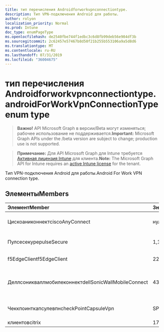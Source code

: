 ```yaml
---
title: тип перечисления Androidforworkvpnconnectiontype.
description: Тип VPN-подключения Android для работы.
author: rolyon
localization_priority: Normal
ms.prod: Intune
doc_type: enumPageType
ms.openlocfilehash: de2540fbe744f1edbc3c6d8fb99deb56e904df3b
ms.sourcegitcommit: 2c62457e57467b8d50f21b255b553106a9a5d8d6
ms.translationtype: MT
ms.contentlocale: ru-RU
ms.lasthandoff: 07/31/2019
ms.locfileid: "36004675"
---
```

# <a name="androidforworkvpnconnectiontype-enum-type"></a><span data-ttu-id="81f7b-103">тип перечисления Androidforworkvpnconnectiontype.</span><span class="sxs-lookup"><span data-stu-id="81f7b-103">androidForWorkVpnConnectionType enum type</span></span>

> <span data-ttu-id="81f7b-104">**Важно!** API Microsoft Graph в версии/Beta могут изменяться; рабочее использование не поддерживается.</span><span class="sxs-lookup"><span data-stu-id="81f7b-104">**Important:** Microsoft Graph APIs under the /beta version are subject to change; production use is not supported.</span></span>

> <span data-ttu-id="81f7b-105">**Примечание:** Для API Microsoft Graph для Intune требуется [Активная лицензия Intune](https://go.microsoft.com/fwlink/?linkid=839381) для клиента.</span><span class="sxs-lookup"><span data-stu-id="81f7b-105">**Note:** The Microsoft Graph API for Intune requires an [active Intune license](https://go.microsoft.com/fwlink/?linkid=839381) for the tenant.</span></span>

<span data-ttu-id="81f7b-106">Тип VPN-подключения Android для работы.</span><span class="sxs-lookup"><span data-stu-id="81f7b-106">Android For Work VPN connection type.</span></span>

## <a name="members"></a><span data-ttu-id="81f7b-107">Элементы</span><span class="sxs-lookup"><span data-stu-id="81f7b-107">Members</span></span>
|<span data-ttu-id="81f7b-108">Элемент</span><span class="sxs-lookup"><span data-stu-id="81f7b-108">Member</span></span>|<span data-ttu-id="81f7b-109">Значение</span><span class="sxs-lookup"><span data-stu-id="81f7b-109">Value</span></span>|<span data-ttu-id="81f7b-110">Описание</span><span class="sxs-lookup"><span data-stu-id="81f7b-110">Description</span></span>|
|:---|:---|:---|
|<span data-ttu-id="81f7b-111">Цискоаниконнект</span><span class="sxs-lookup"><span data-stu-id="81f7b-111">ciscoAnyConnect</span></span>|<span data-ttu-id="81f7b-112">нуль</span><span class="sxs-lookup"><span data-stu-id="81f7b-112">0</span></span>|<span data-ttu-id="81f7b-113">Cisco Аниконнект.</span><span class="sxs-lookup"><span data-stu-id="81f7b-113">Cisco AnyConnect.</span></span>|
|<span data-ttu-id="81f7b-114">Пулсесекуре</span><span class="sxs-lookup"><span data-stu-id="81f7b-114">pulseSecure</span></span>|<span data-ttu-id="81f7b-115">1,1</span><span class="sxs-lookup"><span data-stu-id="81f7b-115">1</span></span>|<span data-ttu-id="81f7b-116">Безопасный импульс.</span><span class="sxs-lookup"><span data-stu-id="81f7b-116">Pulse Secure.</span></span>|
|<span data-ttu-id="81f7b-117">f5EdgeClient</span><span class="sxs-lookup"><span data-stu-id="81f7b-117">f5EdgeClient</span></span>|<span data-ttu-id="81f7b-118">2</span><span class="sxs-lookup"><span data-stu-id="81f7b-118">2</span></span>|<span data-ttu-id="81f7b-119">Пограничный клиент F5.</span><span class="sxs-lookup"><span data-stu-id="81f7b-119">F5 Edge Client.</span></span>|
|<span data-ttu-id="81f7b-120">Деллсоникваллмобилеконнект</span><span class="sxs-lookup"><span data-stu-id="81f7b-120">dellSonicWallMobileConnect</span></span>|<span data-ttu-id="81f7b-121">4</span><span class="sxs-lookup"><span data-stu-id="81f7b-121">3</span></span>|<span data-ttu-id="81f7b-122">Мобильное подключение Dell Сониквалл.</span><span class="sxs-lookup"><span data-stu-id="81f7b-122">Dell SonicWALL Mobile Connection.</span></span>|
|<span data-ttu-id="81f7b-123">Чеккпоинткапсулевпн</span><span class="sxs-lookup"><span data-stu-id="81f7b-123">checkPointCapsuleVpn</span></span>|<span data-ttu-id="81f7b-124">SP4</span><span class="sxs-lookup"><span data-stu-id="81f7b-124">4</span></span>|<span data-ttu-id="81f7b-125">Проверка покапсулы VPN.</span><span class="sxs-lookup"><span data-stu-id="81f7b-125">Check Point Capsule VPN.</span></span>|
|<span data-ttu-id="81f7b-126">клиентов</span><span class="sxs-lookup"><span data-stu-id="81f7b-126">citrix</span></span>|<span data-ttu-id="81f7b-127">17:00</span><span class="sxs-lookup"><span data-stu-id="81f7b-127">5</span></span>|<span data-ttu-id="81f7b-128">Клиентов</span><span class="sxs-lookup"><span data-stu-id="81f7b-128">Citrix</span></span>|





